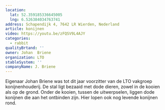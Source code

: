 ```yaml
---
location:
  lat: 52.359185336645005
  lng: 6.526384034763741
address: Schapendijk 4, 7642 LR Wierden, Nederland
article: konijnen
video: https://youtu.be/zFQSV9L4AJY
categories:
  - rabbit
qualityBrtand: ''
owner: Johan  Briene
organization: LTO
stableSystem: ''
companyName: J. Briene
---
```

Eigenaar Johan Briene was tot dit jaar voorzitter van de LTO vakgroep konijnenhouderij. De stal ligt bezaaid met dode dieren, zowel in de kooien als op de grond. Onder de kooien, tussen de uitwerpselen, liggen dode konijnen die aan het ontbinden zijn. Hier lopen ook nog levende konijnen rond.